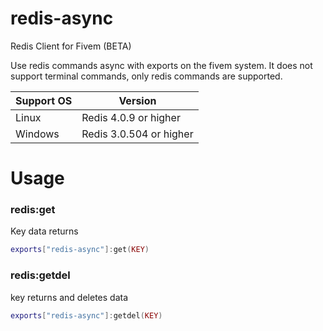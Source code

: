 # redis-async
Redis Client for Fivem (BETA)

Use redis commands async with exports on the fivem system. It does not support terminal commands, only redis commands are supported.

| Support OS  | Version |
| ------------- | ------------- |
| Linux  | Redis 4.0.9 or higher  |
| Windows  | Redis 3.0.504 or higher  |


# Usage

### redis:get
Key data returns
```lua
exports["redis-async"]:get(KEY)
```
### redis:getdel
key returns and deletes data
```lua
exports["redis-async"]:getdel(KEY)
```
